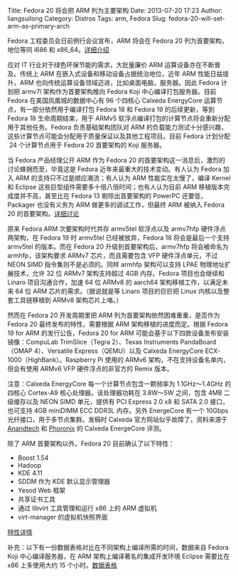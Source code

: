 Title: Fedora 20 将会把 ARM 列为主要架构
Date: 2013-07-20 17:23
Author: liangsuilong
Category: Distros
Tags: arm, Fedora
Slug: fedora-20-will-set-arm-as-primary-arch

Fedora 工程委员会日前例行会议宣布，ARM 将会在 Fedora 20
列为首要架构，地位等同 i686 和
x86\_64。[详细介绍](https://fedoraproject.org/wiki/Changes/ARM_as_Primary)

应对 IT 行业对于绿色环保节能的需求，大批量廉价 ARM
运算设备亦在不断普及。传统上 ARM
在嵌入式设备和移动设备占据统治地位，近年 ARM 性能日益提升，ARM
也向传统运算设备领域迈进，比如桌面电脑，服务器。因此 Fedora 计划把
armv7l 架构作为首要架构推向 Fedora Koji 中心编译打包服务器。目前 Fedora
在美国凤凰城的数据中心有 96 个四核心 Calxeda EnergyCore
运算节点，有一部分依然用于编译打包 Fedora 18 和 Fedora 19
的后续更新，等到 Fedora 18 生命周期结束，用于 ARMv5
软浮点编译打包的计算节点将会重新分配用于其他任务。Fedora
负责基础架构团队对 ARM
的负载能力测试十分感兴趣，这些计算节点可能会分配用于质量保证以及其他工程项目。目前
Fedora 计划分配  24 个计算节点用于 Fedora 20 首要架构的 Koji 服务器。

当 Fedora 产品经理公开 ARM 作为 Fedora 20
的首要架构这一消息后，激烈的讨论蜂拥而至，毕竟这是 Fedora
近年来最重大的技术变动。有人认为 Fedora 加入 ARM
的支持只不过是顺应潮流；有人认为 ARM 性能实在太慢了，编译 Kernel 和
Eclipse 这些巨型组件需要多十倍八倍时间；也有人认为目前 ARM
移植版本完成度并不高，甚至比在 Fedora 13 剔除出首要架构的 PowerPC
还要低，Packager 也没有义务为 ARM 做更多的调试工作，但最终 ARM 被纳入
Fedora 20
的首要架构。[详细讨论](https://fedoraproject.org/wiki/Changes/ARM_as_Primary)

原来 Fedora ARM 次要架构时代共存 armv5tel 软浮点以及 armv7hfp
硬件浮点两架构，在 Fedora 19 时 armv5tel 已经被放弃，Fedora 18
将会是最后一个支持 armv5tel 的版本。而在 Fedora 20
升级到首要架构后，armv7hfp 将会被命名为 armhfp，该架构要求 ARMv7
芯片，而且需要包含 VFP 硬件浮点单元，不过 NEON SIMD
指令集则不是必须的。同样 armhfp 架构可以支持 LPAE 物理地址扩展技术，允许
32 位 ARMv7 架构支持超过 4GB 内存。Fedora 项目也会继续和 Linaro
项目沟通合作，加速 64 位 ARMv8 的 aarch64 架构移植工作，以满足未来 64 位
ARM 芯片的需求。（据说就是等 Linaro 项目的巨巨把 Linux
内核以及整套工具链移植到 ARMv8 架构芯片上咯。）

然而在 Fedora 20 开发周期里把 ARM 列为首要架构依然困难重重，是否作为
Fedora 20 最终发布的特性，需要根据 ARM 架构移植的进度而定。根据 Fedora
19 for ARM 的发行公告，Fedora 20 for ARM
可能会基于以下四款设备发布安装镜像：CompuLab TrimSlice（Tegra 2）、Texas
Instruments PandaBoard（OMAP 4）、Versatile Express（QEMU）以及 Calxeda
EnergyCore ECX-1000（HighBank）。Raspberry Pi 使用的 ARMv6
架构，不在支持设备名单内，但会有使用 ARMv6 VFP 硬件浮点的非官方的 Remix
版本。

注意：Calxeda EnergyCore 每一个计算节点包含一颗频率为 1.1GHz～1.4GHz
的四核心 Cortex-A9 核心处理器。该处理器功耗在 3.8W～5W 之间，包含 4MB
二级缓存以及 NEON SIMD 单元，提供有 PCI Express 2.0 x8 和 SATA 2.0
接口，也可支持 4GB miniDIMM ECC DDR3L 内存。另外 EnergeCore 有一个
10Gbps 光纤接口，用于多节点集群。发稿时 Calxeda
官方网站似乎故障了，资料来源于
[Anandtech](http://www.anandtech.com/show/6757/calxedas-arm-server-tested/)
和
[Phoronix](http://www.phoronix.com/scan.php?page=article&item=calxeda_ubuntu_pre)
的 Calxeda EnergeCore 评测。

除了 ARM 首要架构以外，Fedora 20 目前确认了以下特性：

-   Boost 1.54
-   Hadoop
-   KDE 4.11
-   SDDM 作为 KDE 默认显示管理器
-   Yesod Web 框架
-   共享证书工具
-   通过 libvirt 工具管理和运行 x86 上的 ARM 虚拟机
-   virt-manager 的虚拟机快照界面

[特性详情](https://lists.fedoraproject.org/pipermail/devel-announce/2013-July/001211.html)

补充：以下有一份数据表格对比在不同架构上编译所需的时间，数据来自 Fedora
Koji 中心编译服务器，在 ARM 架构上编译著名的集成开发环境 Eclipse
需要比在 x86 上多使用大约 15
个小时。[数据表格](http://scotland.proximity.on.ca/~jon/koji.times.html)

